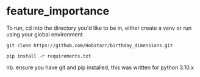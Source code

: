 # feature_importance

To run, cd into the directory you'd like to be in, either create a venv or run using your global environment

`git clone https://github.com/Hobstarr/birthday_dimensions.git`

`pip install -r requirements.txt`

nb. ensure you have git and pip installed, this was written for python 3.10.x
